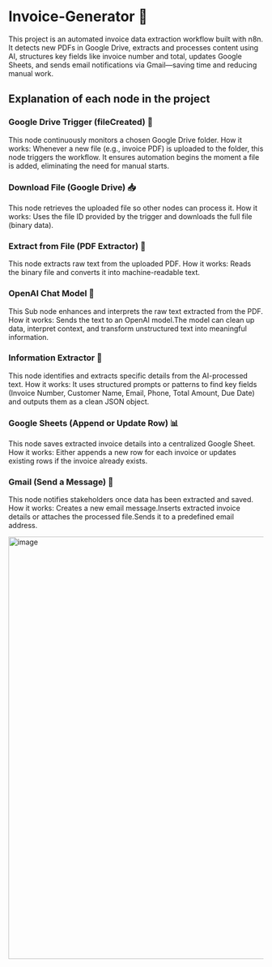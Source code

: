 # Invoice-Generator 🧾
This project is an automated invoice data extraction workflow built with n8n. It detects new PDFs in Google Drive, extracts and processes content using AI, structures key fields like invoice number and total, updates Google Sheets, and sends email notifications via Gmail—saving time and reducing manual work.

## Explanation of each node in the project
### Google Drive Trigger (fileCreated) 📂

This node continuously monitors a chosen Google Drive folder.
How it works:
Whenever a new file (e.g., invoice PDF) is uploaded to the folder, this node triggers the workflow. It ensures automation begins the moment a file is added, eliminating the need for manual starts.

### Download File (Google Drive) 📥
   
This node retrieves the uploaded file so other nodes can process it.
How it works:
Uses the file ID provided by the trigger and downloads the full file (binary data).

### Extract from File (PDF Extractor) 📄
This node extracts raw text from the uploaded PDF.
How it works:
Reads the binary file and converts it into machine-readable text.

### OpenAI Chat Model 🤖
This Sub node enhances and interprets the raw text extracted from the PDF.
How it works:
Sends the text to an OpenAI model.The model can clean up data, interpret context, and transform unstructured text into meaningful information.

### Information Extractor 🧩
This node identifies and extracts specific details from the AI-processed text.
How it works:
It uses structured prompts or patterns to find key fields (Invoice Number, Customer Name, Email, Phone, Total Amount, Due Date) and outputs them as a clean JSON object.

### Google Sheets (Append or Update Row) 📊
This node saves extracted invoice details into a centralized Google Sheet.
How it works:
Either appends a new row for each invoice or updates existing rows if the invoice already exists.

### Gmail (Send a Message) 📧
This node notifies stakeholders once data has been extracted and saved.
How it works:
Creates a new email message.Inserts extracted invoice details or attaches the processed file.Sends it to a predefined email address.


<img width="1918" height="833" alt="image" src="https://github.com/user-attachments/assets/60533529-da10-4308-b2b4-e02006e95f7f" />




